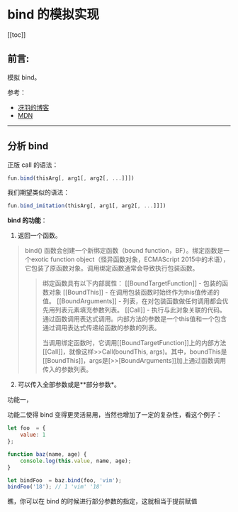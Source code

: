 # bind 的模拟实现
[[toc]]
## 前言:

模拟 bind。

参考：
* [冴羽的博客](https://github.com/mqyqingfeng/Blog/issues/11)
* [MDN](https://developer.mozilla.org/zh-CN/docs/Web/JavaScript/Reference/Global_Objects/Function/bind)

---

## 分析 bind

正版 call 的语法：
```js
fun.bind(thisArg[, arg1[, arg2[, ...]]])
```

我们期望类似的语法：
```js
fun.bind_imitation(thisArg[, arg1[, arg2[, ...]]])
```

**bind 的功能**：
1. 返回一个函数。
> bind() 函数会创建一个新绑定函数（bound function，BF）。绑定函数是一个exotic function object（怪异函数对象，ECMAScript 2015中的术语），它包装了原函数对象。调用绑定函数通常会导致执行包装函数。
>> 绑定函数具有以下内部属性：
>>    [[BoundTargetFunction]] - 包装的函数对象
>>    [[BoundThis]] - 在调用包装函数时始终作为this值传递的值。
>>    [[BoundArguments]] - 列表，在对包装函数做任何调用都会优先用列表元素填充参数列表。
>>    [[Call]] - 执行与此对象关联的代码。通过函数调用表达式调用。内部方法的参数是一个this值和一个包含通过调用表达式传递给函数的参数的列表。
>>
>>当调用绑定函数时，它调用[[BoundTargetFunction]]上的内部方法[[Call]]，就像这样>>Call(boundThis, args)。其中，boundThis是[[BoundThis]]，args是[>>[BoundArguments]]加上通过函数调用传入的参数列表。

2. 可以传入全部参数或是**部分参数*。

功能一，

功能二使得 bind 变得更灵活易用，当然也增加了一定的复杂性，看这个例子：
```js
let foo  = {
    value: 1
};

function baz(name, age) {
    console.log(this.value, name, age);
}

let bindFoo  = baz.bind(foo, 'vim');
bindFoo('18'); // 1 'vim' '18'
```
瞧，你可以在 bind 的时候进行部分参数的指定，这就相当于提前赋值
